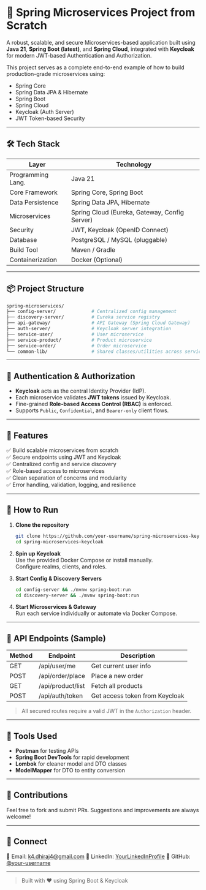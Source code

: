 
# 🧩 Spring Microservices Project from Scratch

A robust, scalable, and secure Microservices-based application built using **Java 21**, **Spring Boot (latest)**, and **Spring Cloud**, integrated with **Keycloak** for modern JWT-based Authentication and Authorization.

This project serves as a complete end-to-end example of how to build production-grade microservices using:
- Spring Core
- Spring Data JPA & Hibernate
- Spring Boot
- Spring Cloud
- Keycloak (Auth Server)
- JWT Token-based Security

---

## 🛠️ Tech Stack

| Layer              | Technology                                      |
|-------------------|--------------------------------------------------|
| Programming Lang. | Java 21                                          |
| Core Framework    | Spring Core, Spring Boot                         |
| Data Persistence  | Spring Data JPA, Hibernate                       |
| Microservices     | Spring Cloud (Eureka, Gateway, Config Server)    |
| Security          | JWT, Keycloak (OpenID Connect)                   |
| Database          | PostgreSQL / MySQL (pluggable)                   |
| Build Tool        | Maven / Gradle                                   |
| Containerization  | Docker (Optional)                                |

---

## 📦 Project Structure

```bash
spring-microservices/
├── config-server/             # Centralized config management
├── discovery-server/          # Eureka service registry
├── api-gateway/               # API Gateway (Spring Cloud Gateway)
├── auth-server/               # Keycloak server integration
├── service-user/              # User microservice
├── service-product/           # Product microservice
├── service-order/             # Order microservice
└── common-lib/                # Shared classes/utilities across services
```

---

## 🔐 Authentication & Authorization

- **Keycloak** acts as the central Identity Provider (IdP).
- Each microservice validates **JWT tokens** issued by Keycloak.
- Fine-grained **Role-based Access Control (RBAC)** is enforced.
- Supports `Public`, `Confidential`, and `Bearer-only` client flows.

---

## 🚀 Features

✅ Build scalable microservices from scratch  
✅ Secure endpoints using JWT and Keycloak  
✅ Centralized config and service discovery  
✅ Role-based access to microservices  
✅ Clean separation of concerns and modularity  
✅ Error handling, validation, logging, and resilience

---

## 🧪 How to Run

1. **Clone the repository**  
   ```bash
   git clone https://github.com/your-username/spring-microservices-keycloak.git
   cd spring-microservices-keycloak
   ```

2. **Spin up Keycloak**  
   Use the provided Docker Compose or install manually.  
   Configure realms, clients, and roles.

3. **Start Config & Discovery Servers**  
   ```bash
   cd config-server && ./mvnw spring-boot:run
   cd discovery-server && ./mvnw spring-boot:run
   ```

4. **Start Microservices & Gateway**  
   Run each service individually or automate via Docker Compose.

---

## 🧭 API Endpoints (Sample)

| Method | Endpoint                    | Description                  |
|--------|-----------------------------|------------------------------|
| GET    | /api/user/me                | Get current user info        |
| POST   | /api/order/place            | Place a new order            |
| GET    | /api/product/list           | Fetch all products           |
| POST   | /api/auth/token             | Get access token from Keycloak |

> All secured routes require a valid JWT in the `Authorization` header.

---

## 🧰 Tools Used

- **Postman** for testing APIs  
- **Spring Boot DevTools** for rapid development  
- **Lombok** for cleaner model and DTO classes  
- **ModelMapper** for DTO to entity conversion

---

## 🙌 Contributions

Feel free to fork and submit PRs. Suggestions and improvements are always welcome!

---

## 💬 Connect

📧 Email: k4.dhiraj4@gmail.com 
🔗 LinkedIn: [YourLinkedInProfile](https://www.linkedin.com/in/dhirajkr1/)
🐙 GitHub: [@your-username](https://github.com/krrdhiraj)

---

> Built with ❤️ using Spring Boot & Keycloak
